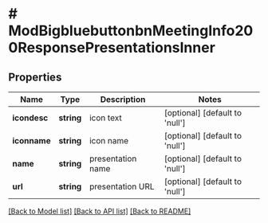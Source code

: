 # # ModBigbluebuttonbnMeetingInfo200ResponsePresentationsInner

## Properties

Name | Type | Description | Notes
------------ | ------------- | ------------- | -------------
**icondesc** | **string** | icon text | [optional] [default to 'null']
**iconname** | **string** | icon name | [optional] [default to 'null']
**name** | **string** | presentation name | [optional] [default to 'null']
**url** | **string** | presentation URL | [optional] [default to 'null']

[[Back to Model list]](../../README.md#models) [[Back to API list]](../../README.md#endpoints) [[Back to README]](../../README.md)
